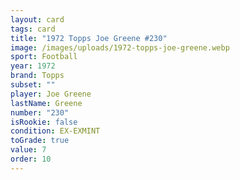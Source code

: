 ```yaml
---
layout: card
tags: card
title: "1972 Topps Joe Greene #230"
image: /images/uploads/1972-topps-joe-greene.webp
sport: Football
year: 1972
brand: Topps
subset: ""
player: Joe Greene
lastName: Greene
number: "230"
isRookie: false
condition: EX-EXMINT
toGrade: true
value: 7
order: 10
---
```

